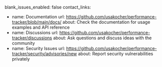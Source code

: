 blank_issues_enabled: false
contact_links:
  - name: Documentation
    url: https://github.com/usakocher/performance-tracker/blob/main/docs/
    about: Check the documentation for usage examples and API reference
  - name: Discussions
    url: https://github.com/usakocher/performance-tracker/discussions
    about: Ask questions and discuss ideas with the community
  - name: Security Issues
    url: https://github.com/usakocher/performance-tracker/security/advisories/new
    about: Report security vulnerabilities privately
